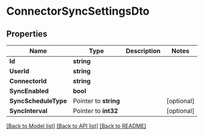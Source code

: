 # ConnectorSyncSettingsDto

## Properties

Name | Type | Description | Notes
------------ | ------------- | ------------- | -------------
**Id** | **string** |  | 
**UserId** | **string** |  | 
**ConnectorId** | **string** |  | 
**SyncEnabled** | **bool** |  | 
**SyncScheduleType** | Pointer to **string** |  | [optional] 
**SyncInterval** | Pointer to **int32** |  | [optional] 

[[Back to Model list]](../README#documentation-for-models) [[Back to API list]](../README#documentation-for-api-endpoints) [[Back to README]](../README)


